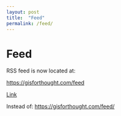 ```yaml
---
layout: post
title:  "Feed"
permalink: /feed/
---
```

# Feed

RSS feed is now located at:

https://gisforthought.com/feed

[Link](https://gisforthought.com/feed)

Instead of: https://gisforthought.com/feed/